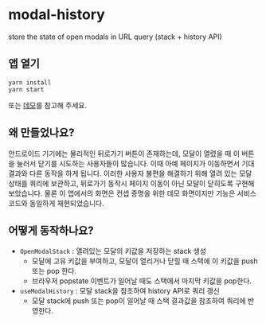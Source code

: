 # modal-history
store the state of open modals in URL query (stack + history API)

## 앱 열기

```
yarn install
yarn start
```

또는 [데모](https://codesandbox.io/s/history-api-modal-stack-n1wou)를 참고해 주세요.

## 왜 만들었나요?

안드로이드 기기에는 물리적인 뒤로가기 버튼이 존재하는데, 모달이 열렸을 때 이 버튼을 눌러서 닫기를 시도하는 사용자들이 많습니다. 이때 아예 페이지가 이동하면서 기대 결과와 다른 동작을 하게 됩니다. 이러한 사용자 불편을 해결하기 위해 열려 있는 모달 상태를 쿼리에 보관하고, 뒤로가기 동작시 페이지 이동이 아닌 모달이 닫히도록 구현해 보았습니다. 물론 이 앱에서의 화면은 컨셉 증명을 위한 데모 화면이지만 기능은 서비스 코드와 동일하게 재현되었습니다.

## 어떻게 동작하나요?

- `OpenModalStack` : 열려있는 모달의 키값을 저장하는 stack 생성
  - 모달에 고유 키값을 부여하고, 모달이 열리거나 닫힐 때 스택에 이 키값을 push 또는 pop 한다.
  - 브라우저 popstate 이벤트가 일어날 때도 스택에서 마지막 키값을 pop한다.
- `useModalHistory` : 모달 stack을 참조하여 history API로 쿼리 갱신
  - 모달 stack에 push 또는 pop이 일어날 때 스택 결과값을 참조하여 쿼리에 반영한다.
